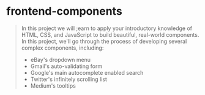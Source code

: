 # frontend-components

> In this project we will ;earn to apply your introductory 
> knowledge of HTML, CSS, and JavaScript to build beautiful, 
> real-world components. In this project, we'll go through the 
> process of developing several complex components, including:
> - eBay's dropdown menu
> - Gmail's auto-validating form
> - Google's main autocomplete enabled search
> - Twitter's infinitely scrolling list
> - Medium's tooltips